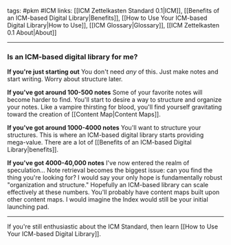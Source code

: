tags: #pkm #ICM
links: [[ICM Zettelkasten Standard 0.1|ICM]], [[Benefits of an ICM-based Digital Library|Benefits]], [[How to Use Your ICM-based Digital Library|How to Use]], [[ICM Glossary|Glossary]], [[ICM Zettelkasten 0.1 About|About]]

---
### Is an ICM-based digital library for me?
**If you're just starting out**
You don't need *any* of this. Just make notes and start writing. Worry about structure later.

**If you've got around 100-500 notes**
Some of your favorite notes will become harder to find. You'll start to desire a way to structure and organize your notes. Like a vampire thirsting for blood, you'll find yourself gravitating toward the creation of [[Content Map|Content Maps]].

**If you've got around 1000-4000 notes**
You'll want to structure your structures. This is where an ICM-based digital library starts providing mega-value. There are a lot of [[Benefits of an ICM-based Digital Library|benefits]].

**If you've got 4000-40,000 notes**
I've now entered the realm of speculation... Note retrieval becomes the biggest issue: can you find the thing you're looking for? I would say your only hope is fundamentally robust "organization and structure." Hopefully an ICM-based library can scale effectively at these numbers. You'll probably have content maps built upon other content maps. I would imagine the Index would still be your initial launching pad.

---
If you're still enthusiastic about the ICM Standard, then learn [[How to Use Your ICM-based Digital Library]].